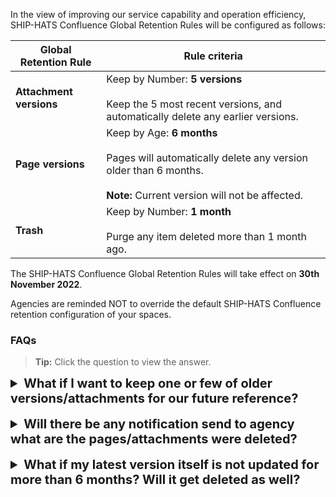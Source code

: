 In the view of improving our service capability and operation efficiency, SHIP-HATS Confluence Global Retention Rules will be configured as follows:

|Global Retention Rule|Rule criteria|
|---|---|
|**Attachment versions**|Keep by Number: **5 versions**<br><br>Keep the 5 most recent versions, and automatically delete any earlier versions.  
|**Page versions**|Keep by Age: **6 months**<br><br>Pages will automatically delete any version older than 6 months.<br><br>**Note:** Current version will not be affected. 
|**Trash**|Keep by Number: **1 month**<br><br>Purge any item deleted more than 1 month ago.

The SHIP-HATS Confluence Global Retention Rules will take effect on **30th November 2022**.

Agencies are reminded NOT to override the default SHIP-HATS Confluence retention configuration of your spaces.

### FAQs

>**Tip:** Click the question to view the answer.


<details>
  <summary style="font-size:20px"><b>What if I want to keep one or few of older versions/attachments for our future reference?</b></summary><br>

We strongly recommend you to backup and store the pages/attachments in your own local storage services if needed.
</details>
<br>
<details>
  <summary style="font-size:20px"><b>Will there be any notification send to agency what are the pages/attachments were deleted?</b></summary><br>

No notification will be sent to the agency. Please work with your project admin and do necessary housekeeping actions.
</details>
<br>
<details>
  <summary style="font-size:20px"><b>What if my latest version itself is not updated for more than 6 months? Will it get deleted as well?</b></summary><br>

No, the current page version itself will not be affected.
</details>
<br>
